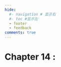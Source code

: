 ```yaml
---
hide:
  #- navigation # 显示右
  #- toc #显示左
  - footer
  - feedback
comments: true
--- 
```


# Chapter 14 : 